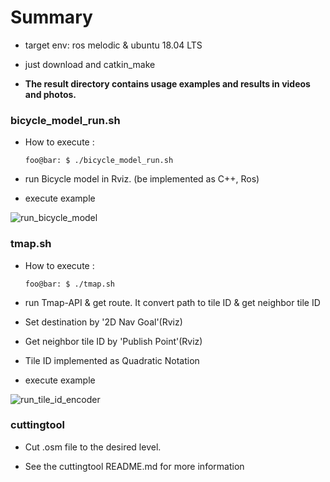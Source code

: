 # Summary

* target env: ros melodic & ubuntu 18.04 LTS

* just download and catkin_make

* **The result directory contains usage examples and results in videos and photos.**

### bicycle_model_run.sh

* How to execute :
    ```shell
    foo@bar: $ ./bicycle_model_run.sh
    ```

* run Bicycle model in Rviz. (be implemented as C++, Ros)

* execute example

![run_bicycle_model](https://user-images.githubusercontent.com/59246325/113708236-f1b4c800-971b-11eb-9fe0-1fdb8fc41066.gif)



### tmap.sh

* How to execute :
    ```shell
    foo@bar: $ ./tmap.sh
    ```

* run Tmap-API & get route. It convert path to tile ID & get neighbor tile ID

* Set destination by '2D Nav Goal'(Rviz)

* Get neighbor tile ID by 'Publish Point'(Rviz)

* Tile ID implemented as Quadratic Notation

* execute example

![run_tile_id_encoder](https://user-images.githubusercontent.com/59246325/113708371-19a42b80-971c-11eb-8715-d71dda78328e.gif)


### cuttingtool

* Cut .osm file to the desired level.

* See the cuttingtool README.md for more information
